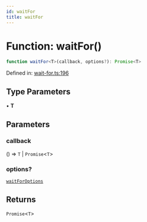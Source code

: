 ```yaml
---
id: waitFor
title: waitFor
---
```


<!-- DO NOT EDIT: this page is autogenerated from the type comments -->

# Function: waitFor()

```ts
function waitFor<T>(callback, options?): Promise<T>
```

Defined in: [wait-for.ts:196](https://github.com/Romulad/cli-testing-library/blob/main/packages/cli-testing-library/src/wait-for.ts#L196)

## Type Parameters

• **T**

## Parameters

### callback

() => `T` \| `Promise`\<`T`\>

### options?

[`waitForOptions`](../interfaces/waitforoptions.md)

## Returns

`Promise`\<`T`\>
